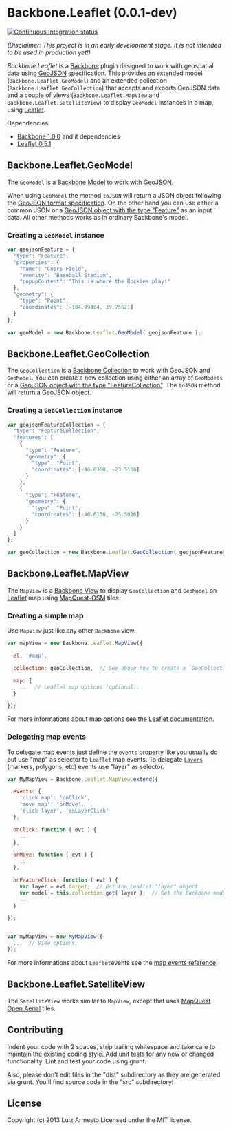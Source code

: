 # Backbone.Leaflet (0.0.1-dev)

[![Continuous Integration status](https://secure.travis-ci.org/LuizArmesto/backbone.leaflet.png)](http://travis-ci.org/LuizArmesto/backbone.leaflet)

*(Disclaimer: This project is in an early development stage. It is not intended to be used in production yet!)*

_Backbone.Leaflet_ is a [Backbone](http://backbonejs.org/) plugin designed to work with geospatial data using [GeoJSON](http://geojson.org) specification. This provides an extended model (`Backbone.Leaflet.GeoModel`) and an extended collection (`Backbone.Leaflet.GeoCollection`) that accepts and exports GeoJSON data and a couple of views (`Backbone.Leaflet.MapView` and `Backbone.Leaflet.SatelliteView`) to display `GeoModel` instances in a map, using [Leaflet](http://leafletjs.com).

Dependencies:
 * [Backbone 1.0.0](http://backbonejs.org/#downloads) and it dependencies
 * [Leaflet 0.5.1](http://leafletjs.com/download.html)


## Backbone.Leaflet.GeoModel

The `GeoModel` is a [Backbone Model](http://backbonejs.org/#Model) to work with [GeoJSON](http://geojson.org/).

When using `GeoModel` the method `toJSON` will return a JSON object following the [GeoJSON format specification](http://geojson.org/geojson-spec.html). On the other hand you can use either a common JSON or a [GeoJSON object with the type "Feature"](http://geojson.org/geojson-spec.html#feature-objects) as an input data. All other methods works as in ordinary Backbone's model.

### Creating a `GeoModel` instance

```javascript
var geojsonFeature = {
  "type": "Feature",
  "properties": {
    "name": "Coors Field",
    "amenity": "Baseball Stadium",
    "popupContent": "This is where the Rockies play!"
  },
  "geometry": {
    "type": "Point",
    "coordinates": [-104.99404, 39.75621]
  }
};

var geoModel = new Backbone.Leaflet.GeoModel( geojsonFeature );

```

## Backbone.Leaflet.GeoCollection

The `GeoCollection` is a [Backbone Collection](http://backbonejs.org/#Collection) to work with GeoJSON and `GeoModel`. You can create a new collection using either an array of `GeoModels` or a [GeoJSON object with the type "FeatureCollection"](http://geojson.org/geojson-spec.html#feature-collection-objects). The `toJSON` method will return a GeoJSON object.

### Creating a `GeoCollection` instance

```javascript
var geojsonFeatureCollection = {
  "type": "FeatureCollection",
  "features": [
    {
      "type": "Feature",
      "geometry": {
        "type": "Point",
        "coordinates": [-46.6368, -23.5100]
      }
    },
    {
      "type": "Feature",
      "geometry": {
        "type": "Point",
        "coordinates": [-46.6156, -23.5016]
      }
    }
  ]
};

var geoCollection = new Backbone.Leaflet.GeoCollection( geojsonFeatureCollection );

```

## Backbone.Leaflet.MapView

The `MapView` is a [Backbone View](http://backbonejs.org/#View) to display `GeoCollection` and `GeoModel` on [Leaflet](http://leafletjs.com/) map using [MapQuest-OSM](http://developer.mapquest.com/web/products/open/map) tiles.


### Creating a simple map

Use `MapView` just like any other `Backbone` view.

```javascript
var mapView = new Backbone.Leaflet.MapView({

  el: '#map',

  collection: geoCollection,  // See above how to create a `GeoCollection` instance.

  map: {
    ...  // Leaflet map options (optional).
  }

});
```

For more informations about map options see the [Leaflet documentation](http://leafletjs.com/reference.html#map-constructor).


### Delegating map events

To delegate map events just define the `events` property like you usually do but use "map" as selector to `Leaflet` map events. To delegate [`Layers`](http://leafletjs.com/reference.html#ilayer) (markers, polygons, etc) events use "layer" as selector.

```javascript
var MyMapView = Backbone.Leaflet.MapView.extend({

  events: {
    'click map': 'onClick',
    'move map': 'onMove',
    'click layer', 'onLayerClick'
  },

  onClick: function ( evt ) {
    ...
  },

  onMove: function ( evt ) {
    ...
  },

  onFeatureClick: function ( evt ) {
    var layer = evt.target;  // Get the Leaflet "layer" object.
    var model = this.collection.get( layer );  // Get the Backbone model associated to the "layer".
    ...
  }

});


var myMapView = new MyMapView({
  ...  // View options.
});

```

For more informations about `Leaflet`events see the [map events reference](http://leafletjs.com/reference.html#map-events).


## Backbone.Leaflet.SatelliteView

The `SatelliteView` works similar to `MapView`, except that uses [MapQuest Open Aerial](http://developer.mapquest.com/web/products/open/map) tiles.


## Contributing
Indent your code with 2 spaces, strip trailing whitespace and take care to maintain the existing coding style. Add unit tests for any new or changed functionality. Lint and test your code using grunt.

Also, please don't edit files in the "dist" subdirectory as they are generated via grunt. You'll find source code in the "src" subdirectory!


## License
Copyright (c) 2013 Luiz Armesto Licensed under the MIT license.
